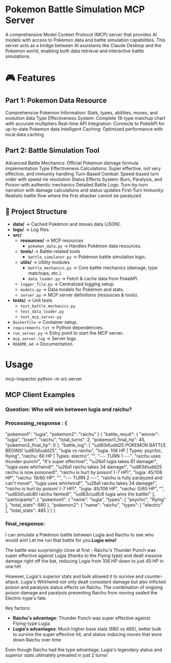# Pokemon Battle Simulation MCP Server

A comprehensive Model Context Protocol (MCP) server that provides AI models with access to Pokemon data and battle simulation capabilities. This server acts as a bridge between AI assistants like Claude Desktop and the Pokemon world, enabling both data retrieval and interactive battle simulations.

# 🎮 Features
## Part 1: Pokemon Data Resource
Comprehensive Pokemon Information: Stats, types, abilities, moves, and evolution data
Type Effectiveness System: Complete 18-type matchup chart with accurate multipliers
Real-time API Integration: Connects to PokéAPI for up-to-date Pokemon data
Intelligent Caching: Optimized performance with local data caching

## Part 2: Battle Simulation Tool
Advanced Battle Mechanics: Official Pokemon damage formula implementation
Type Effectiveness Calculations: Super effective, not very effective, and immunity handling
Turn-Based Combat: Speed-based turn order with speed-tie resolution
Status Effects System: Burn, Paralysis, and Poison with authentic mechanics
Detailed Battle Logs: Turn-by-turn narration with damage calculations and status updates
First-Turn Immunity: Realistic battle flow where the first attacker cannot be paralyzed

## 📂 Project Structure

- **data/** → Cached Pokémon and moves data (JSON).
- **logs/** → Log files.
- **src/**
  - **resources/** → MCP resources
    - `pokemon_data.py` → Handles Pokémon data resources.
  - **tools/** → Battle-related tools
    - `battle_simulator.py` → Pokémon battle simulation logic.
  - **utils/** → Utility modules
    - `battle_mechanics.py` → Core battle mechanics (damage, type matchups, etc.).
    - `data_loader.py` → Fetch & cache data from PokéAPI.
  - `logger_file.py` → Centralized logging setup.
  - `models.py` → Data models for Pokémon and stats.
  - `server.py` → MCP server definitions (resources & tools).
- **tests/** → Unit tests
  - `test_battle_mechanics.py`
  - `test_data_loader.py`
  - `test_mcp_server.py`
- `Dockerfile` → Container setup.
- `requirements.txt` → Python dependencies.
- `run_server.py` → Entry point to start the MCP server.
- `mcp_server.log` → Server logs.
- `README.md` → Documentation.

# Usage
mcp-inspector python -m src.server

## MCP Client Examples
### Question: Who will win between lugia and raichu?
### Processing_response : {
  "pokemon1": "lugia",
  "pokemon2": "raichu"
}
{
  "battle_result": {
    "winner": "lugia",
    "loser": "raichu",
    "total_turns": 2,
    "pokemon1_final_hp": 45,
    "pokemon2_final_hp": 0
  },
  "battle_log": [
    "\ud83d\udd25 POKEMON BATTLE BEGINS! \ud83d\udd25",
    "lugia vs raichu",
    "lugia: 106 HP | Types: psychic, flying",
    "raichu: 60 HP | Types: electric",
    "",
    "--- TURN 1 ---",
    "raichu uses thunder-punch!",
    "It's super effective!",
    "\u26a1 lugia takes 61 damage!",
    "lugia uses whirlwind!",
    "\u26a1 raichu takes 34 damage!",
    "\ud83d\udd25 raichu is now poisoned!",
    "raichu is hurt by poison! (-7 HP)",
    "lugia: 45/106 HP",
    "raichu: 19/60 HP",
    "",
    "--- TURN 2 ---",
    "raichu is fully paralyzed and can't move!",
    "lugia uses whirlwind!",
    "\u26a1 raichu takes 34 damage!",
    "raichu is hurt by poison! (-7 HP)",
    "lugia: 45/106 HP",
    "raichu: 0/60 HP",
    "",
    "\ud83d\udc80 raichu fainted!",
    "\ud83c\udfc6 lugia wins the battle!"
  ],
  "participants": {
    "pokemon1": {
      "name": "lugia",
      "types": [
        "psychic",
        "flying"
      ],
      "total_stats": 680
    },
    "pokemon2": {
      "name": "raichu",
      "types": [
        "electric"
      ],
      "total_stats": 485
    }
  }
}
### final_response:
I can simulate a Pokémon battle between Lugia and Raichu to see who would win! Let me run that battle for you.**Lugia wins!** 

The battle was surprisingly close at first - Raichu's Thunder Punch was super effective against Lugia (thanks to the Flying type) and dealt massive damage right off the bat, reducing Lugia from 106 HP down to just 45 HP in one hit!

However, Lugia's superior stats and bulk allowed it to survive and counter-attack. Lugia's Whirlwind not only dealt consistent damage but also inflicted poison and paralysis status effects on Raichu. The combination of ongoing poison damage and paralysis preventing Raichu from moving sealed the Electric-type's fate.

Key factors:
- **Raichu's advantage**: Thunder Punch was super effective against Flying-type Lugia
- **Lugia's advantages**: Much higher base stats (680 vs 485), better bulk to survive the super effective hit, and status-inducing moves that wore down Raichu over time

Even though Raichu had the type advantage, Lugia's legendary status and superior stats ultimately prevailed in just 2 turns!

